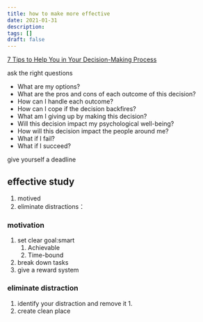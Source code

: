 ```yaml
---
title: how to make more effective 
date: 2021-01-31
description:
tags: []
draft: false
---
```


[7 Tips to Help You in Your Decision-Making Process](https://psychcentral.com/health/tips-to-help-you-make-the-most-important-decisions)

ask the  right questions

- What are my options?
- What are the pros and cons of each outcome of this decision?
- How can I handle each outcome?
- How can I cope if the decision backfires?
- What am I giving up by making this decision?
- Will this decision impact my psychological well-being?
- How will this decision impact the people around me?
- What if I fail?
- What if I succeed?

give yourself a deadline



##  effective study
1. motived
2. eliminate distractions：


### motivation 

1. set clear goal:smart
	1.  Achievable
	2.   Time-bound 
2. break down  tasks
3. give a reward system 



### eliminate distraction

1. identify your distraction and remove it 
	1.  
2. create  clean place  
